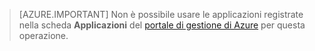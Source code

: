 > [AZURE.IMPORTANT]
Non è possibile usare le applicazioni registrate nella scheda **Applicazioni** del [portale di gestione di Azure](https://manage.windowsazure.com/) per questa operazione.

<!----HONumber=Oct15_HO3-->